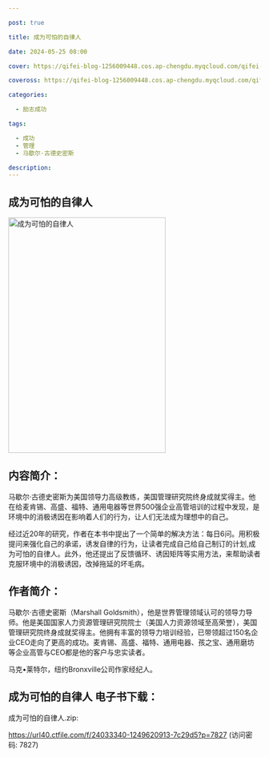 ```yaml
---

post: true

title: 成为可怕的自律人

date: 2024-05-25 08:00

cover: https://qifei-blog-1256009448.cos.ap-chengdu.myqcloud.com/qifei-blog/663346f10ea9cb14037d53eb.jpg

coveross: https://qifei-blog-1256009448.cos.ap-chengdu.myqcloud.com/qifei-blog/663346f10ea9cb14037d53eb.jpg

categories:

  - 励志成功

tags:

  - 成功
  - 管理
  - 马歇尔·古德史密斯

description:
---
```


## 成为可怕的自律人
<img alt="成为可怕的自律人 " class="aligncenter loading" data-was-processed="true" decoding="async" fetchpriority="high" height="471" src="https://qifei-blog-1256009448.cos.ap-chengdu.myqcloud.com/qifei-blog/663346f10ea9cb14037d53eb.jpg " style="cursor: zoom-in;" width="314"/>

## 内容简介：

马歇尔·古德史密斯为美国领导力高级教练，美国管理研究院终身成就奖得主。他在给麦肯锡、高盛、福特、通用电器等世界500强企业高管培训的过程中发现，是环境中的消极诱因在影响着人们的行为，让人们无法成为理想中的自己。

经过近20年的研究，作者在本书中提出了一个简单的解决方法：每日6问。用积极提问来强化自己的承诺，诱发自律的行为，让读者完成自己给自己制订的计划,成为可怕的自律人。此外，他还提出了反馈循环、诱因矩阵等实用方法，来帮助读者克服环境中的消极诱因，改掉拖延的坏毛病。

## 作者简介：

马歇尔·古德史密斯（Marshall Goldsmith），他是世界管理领域认可的领导力导师。他是美国国家人力资源管理研究院院士（美国人力资源领域至高荣誉），美国管理研究院终身成就奖得主。他拥有丰富的领导力培训经验，已带领超过150名企业CEO走向了更高的成功。麦肯锡、高盛、福特、通用电器、孩之宝、通用磨坊等企业高管与CEO都是他的客户与忠实读者。

马克•莱特尔，纽约Bronxville公司作家经纪人。

## 成为可怕的自律人 电子书下载：
成为可怕的自律人.zip: 

https://url40.ctfile.com/f/24033340-1249620913-7c29d5?p=7827 (访问密码: 7827)
